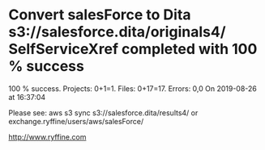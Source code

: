 # Convert salesForce to Dita s3://salesforce.dita/originals4/ SelfServiceXref completed with 100 % success

100 % success. Projects: 0+1=1.  Files: 0+17=17. Errors: 0,0  On 2019-08-26 at 16:37:04



Please see: aws s3 sync s3://salesforce.dita/results4/ or exchange.ryffine/users/aws/salesForce/

http://www.ryffine.com
